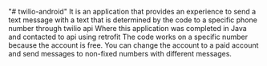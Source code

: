 "# twilio-android" 
It is an application that provides an experience to send a text message
 with a text that is determined by the code to a specific phone number through twilio api
Where this application was completed in Java and contacted to api using retrofit
The code works on a specific number because the account is free. 
You can change the account to a paid account and send messages to non-fixed numbers with different messages. 
